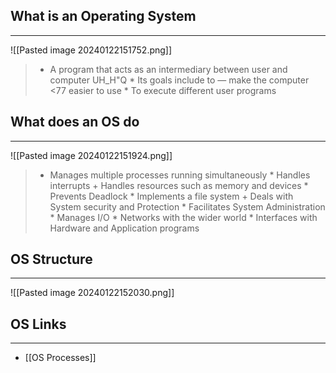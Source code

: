 ## What is an Operating System
---
![[Pasted image 20240122151752.png]]
> * A program that acts as an intermediary between user and computer UH_H"Q * Its goals include to — make the computer <77 easier to use * To execute different user programs

## What does an OS do
---
![[Pasted image 20240122151924.png]]
> * Manages multiple processes running simultaneously * Handles interrupts + Handles resources such as memory and devices * Prevents Deadlock * Implements a file system + Deals with System security and Protection * Facilitates System Administration * Manages I/O * Networks with the wider world * Interfaces with Hardware and Application programs

## OS Structure
---
![[Pasted image 20240122152030.png]]

## OS Links
---
* [[OS Processes]]
